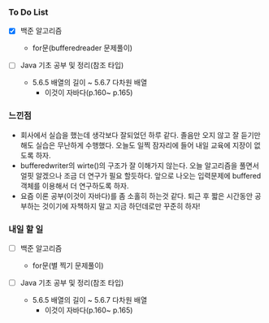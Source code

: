 ### To Do List

- [x] 백준 알고리즘

  - for문(bufferedreader 문제풀이)
- [ ] Java 기초 공부 및 정리(참조 타입)

  - 5.6.5 배열의 길이 ~ 5.6.7 다차원 배열
    - 이것이 자바다(p.160~ p.165)



### 느낀점

- 회사에서 실습을 했는데 생각보다 잘되었던 하루 같다. 졸음만 오지 않고 잘 듣기만 해도 실습은 무난하게 수행했다. 오늘도 일찍 잠자리에 들어 내일 교육에 지장이 없도록 하자.
- bufferedwriter의 wirte()의 구조가 잘 이해가지 않는다. 오늘 알고리즘을 풀면서 얼핏 알겠으나 조금 더 연구가 필요 할듯하다. 앞으로 나오는 입력문제에 buffered 객체를 이용해서 더 연구하도록 하자.
- 요즘 이론 공부(이것이 자바다)를 좀 소홀히 하는것 같다. 퇴근 후 짧은 시간동안 공부하는 것이기에 자책하지 말고 지금 하던데로만 꾸준히 하자!



### 내일 할 일

- [ ] 백준 알고리즘

  - for문(별 찍기 문제풀이)
- [ ] Java 기초 공부 및 정리(참조 타입)

  - 5.6.5 배열의 길이 ~ 5.6.7 다차원 배열
    - 이것이 자바다(p.160~ p.165)
